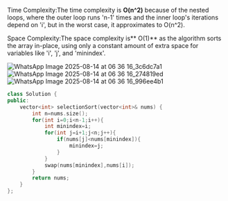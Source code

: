 Time Complexity:The time complexity is **O(n^2)** because of the nested loops, where the outer loop runs 'n-1' times and the inner loop's iterations depend on 'i', but in the worst case, it approximates to O(n^2).

Space Complexity:The space complexity is** O(1)** as the algorithm sorts the array in-place, using only a constant amount of extra space for variables like 'i', 'j', and 'minindex'.

![WhatsApp Image 2025-08-14 at 06 36 16_3c6dc7a1](https://github.com/user-attachments/assets/e7ba580f-5e6e-4e68-b553-ff6ca62dfec3)
![WhatsApp Image 2025-08-14 at 06 36 16_274819ed](https://github.com/user-attachments/assets/de28b67a-ba51-4974-b1d5-ac443ae3b694)
![WhatsApp Image 2025-08-14 at 06 36 16_996ee4b1](https://github.com/user-attachments/assets/070d3b05-8d6a-479c-bd52-b82e5d9ac42a)



```cpp
class Solution {
public:
    vector<int> selectionSort(vector<int>& nums) {
        int n=nums.size();
        for(int i=0;i<n-1;i++){
            int minindex=i;
            for(int j=i+1;j<n;j++){
                if(nums[j]<nums[minindex]){
                    minindex=j;
                }
            }
            swap(nums[minindex],nums[i]);
        }
        return nums;
    }
};
